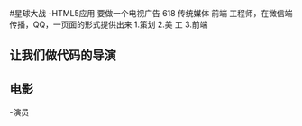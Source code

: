 #星球大战
-HTML5应用
  要做一个电视广告 618  传统媒体
  前端 工程师，在微信端传播，QQ，一页面的形式提供出来
  1.策划
  2.美  工
  3.前端
## 让我们做代码的导演

## 电影


-演员

